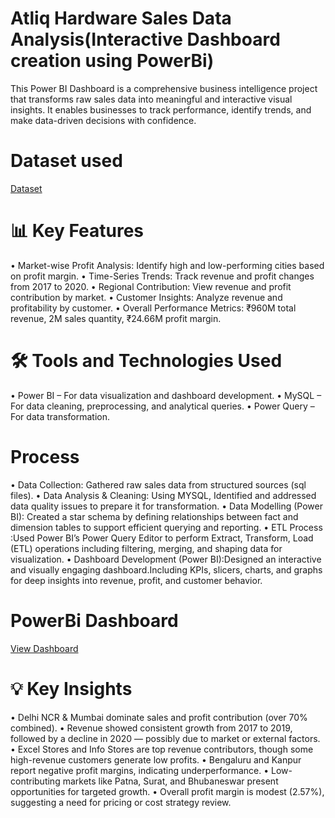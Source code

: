 # Atliq Hardware Sales Data Analysis(Interactive Dashboard creation using PowerBi)
This Power BI Dashboard is a comprehensive business intelligence project that transforms raw sales data into meaningful and interactive visual insights. It enables businesses to track performance, identify trends, and make data-driven decisions with confidence.

# Dataset used
<a href="https://github.com/0221csds146/Sales_Insights_Dashboard/blob/main/db_dump_version_2.sql">Dataset</a>

# 📊 Key Features
•	Market-wise Profit Analysis: Identify high and low-performing cities based on profit margin.
•	Time-Series Trends: Track revenue and profit changes from 2017 to 2020.
•	Regional Contribution: View revenue and profit contribution by market.
•	Customer Insights: Analyze revenue and profitability by customer.
•	Overall Performance Metrics: ₹960M total revenue, 2M sales quantity, ₹24.66M profit margin.

# 🛠️ Tools and Technologies Used
•	Power BI – For data visualization and dashboard development.
•	MySQL – For data cleaning, preprocessing, and analytical queries.
•	Power Query – For data transformation.

# Process
•	Data Collection: Gathered raw sales data from structured sources (sql files).
•	Data Analysis & Cleaning: Using MYSQL, Identified and addressed data quality issues to prepare it for transformation.
•	Data Modelling (Power BI): Created a star schema by defining relationships between fact and dimension tables to support efficient querying and reporting.
•	ETL Process :Used Power BI’s Power Query Editor to perform Extract, Transform, Load (ETL) operations including filtering, merging, and shaping data for visualization.
•	Dashboard Development (Power BI):Designed an interactive and visually engaging dashboard.Including KPIs, slicers, charts, and graphs for deep insights into revenue, profit, and customer behavior.

# PowerBi Dashboard
<a href="https://github.com/0221csds146/Sales_Insights_Dashboard/blob/main/Project1.pbix">View Dashboard</a>

# 💡 Key Insights
•	Delhi NCR & Mumbai dominate sales and profit contribution (over 70% combined).
•	Revenue showed consistent growth from 2017 to 2019, followed by a decline in 2020 — possibly due to market or external factors.
•	Excel Stores and Info Stores are top revenue contributors, though some high-revenue customers generate low profits.
•	Bengaluru and Kanpur report negative profit margins, indicating underperformance.
•	Low-contributing markets like Patna, Surat, and Bhubaneswar present opportunities for targeted growth.
•	Overall profit margin is modest (2.57%), suggesting a need for pricing or cost strategy review.



